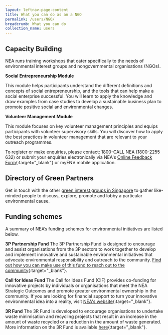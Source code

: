 ```yaml
---
layout: leftnav-page-content
title: What you can do as an a NGO
permalink: /users/NGO/
breadcrumb: What you can do 
collection_name: users
---
```


## Capacity Building
NEA runs training workshops that cater specifically to the needs of environmental interest groups and nongovernmental organisations (NGOs).

**Social Entrepreneurship Module**

This module helps participants understand the different definitions and concepts of social entrepreneurship, and the tools that can help make a
social enterprise successful. You will learn to apply the knowledge and draw examples from case studies to develop a sustainable business plan
to promote positive social and environmental changes.

**Volunteer Management Module**

This module focuses on key volunteer management principles and equips participants with volunteer supervisory skills. You will discover how to apply the best practices in volunteer management that are relevant to your outreach programmes.

To register or make enquiries, please contact: 1800-CALL NEA (1800-2255 632) or submit your enquiries electronically via NEA's [Online Feedback Form](https://www.nea.gov.sg/corporate-functions/feedback){:target="_blank"}  or myENV mobile application.


## Directory of Green Partners
Get in touch with the other [green interest groups in Singapore](/green-groups-in-singapore/) to gather like-minded people to discuss, explore, promote and lobby a particular environmental
cause.


## Funding schemes

A summary of NEA’s funding schemes for environmental initiatives are listed below.

**3P Partnership Fund**
The 3P Partnership Fund is designed to encourage and assist organisations from the 3P sectors to work together to develop and
implement innovative and sustainable environmental initiatives that advocate environmental responsibility and outreach to the
community. [Find out how you can make use of this fund to reach out to the community](https://www.nea.gov.sg/programmes-grants/grants-and-awards/3p-partnership-fund){:target="_blank"}.

**Call for Ideas Fund**
The Call for Ideas Fund (CIF) provides co-funding for innovative projects by individuals or organisations that meet the NEA
Strategic Outcomes and promote greater environmental ownership in the community. If you are looking for financial support to turn your innovative environmental idea into a reality, visit [NEA's website](https://www.nea.gov.sg/programmes-grants/grants-and-awards/call-for-ideas-fund){:target="_blank"}.

**3R Fund**
The 3R Fund is developed to encourage organisations to undertake waste minimisation and recycling projects that result in an increase in the amount of waste recycled or a reduction in the amount of waste generated. More information on the 3R Fund is available [here](https://www.nea.gov.sg/programmes-grants/grants-and-awards/3r-fund){:target="_blank"}.



